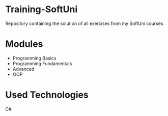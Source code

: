 # Training-SoftUni
Repository containing the solution of all exercises from my SoftUni courses
# Modules
 - Programming Basics 
 - Programming Fundamentals 
 - Advanced 
 - OOP
# Used Technologies
C#
